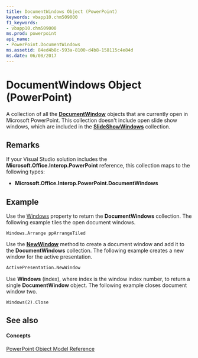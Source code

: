 ```yaml
---
title: DocumentWindows Object (PowerPoint)
keywords: vbapp10.chm509000
f1_keywords:
- vbapp10.chm509000
ms.prod: powerpoint
api_name:
- PowerPoint.DocumentWindows
ms.assetid: 84ed4b8c-593a-8100-d4b8-158115c4e84d
ms.date: 06/08/2017
---
```



# DocumentWindows Object (PowerPoint)

A collection of all the **[DocumentWindow](documentwindow-object-powerpoint.md)** objects that are currently open in Microsoft PowerPoint. This collection doesn't include open slide show windows, which are included in the **[SlideShowWindows](slideshowwindows-object-powerpoint.md)** collection.


## Remarks

If your Visual Studio solution includes the **Microsoft.Office.Interop.PowerPoint** reference, this collection maps to the following types:


- **Microsoft.Office.Interop.PowerPoint.DocumentWindows**
    

## Example

Use the [Windows](application-windows-property-powerpoint.md) property to return the **DocumentWindows** collection. The following example tiles the open document windows.


```
Windows.Arrange ppArrangeTiled
```

Use the **[NewWindow](documentwindow-newwindow-method-powerpoint.md)** method to create a document window and add it to the **DocumentWindows** collection. The following example creates a new window for the active presentation.




```vb
ActivePresentation.NewWindow
```

Use **Windows** (index), where index is the window index number, to return a single **DocumentWindow** object. The following example closes document window two.




```
Windows(2).Close
```


## See also


#### Concepts


[PowerPoint Object Model Reference](object-model-powerpoint-vba-reference.md)


